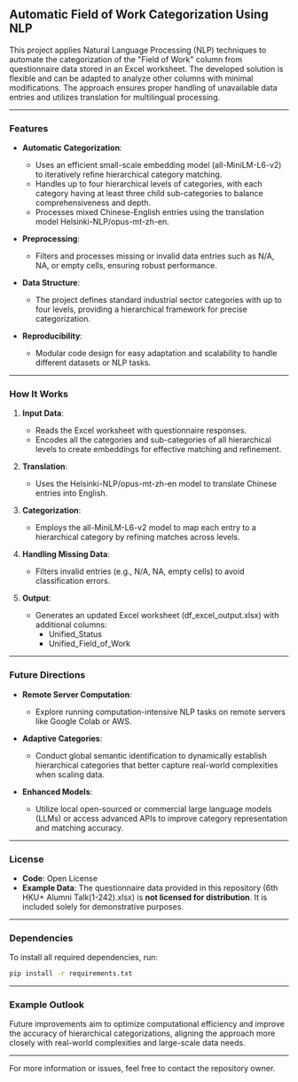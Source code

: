 ## Automatic Field of Work Categorization Using NLP

This project applies Natural Language Processing (NLP) techniques to automate the categorization of the "Field of Work" column from questionnaire data stored in an Excel worksheet. The developed solution is flexible and can be adapted to analyze other columns with minimal modifications. The approach ensures proper handling of unavailable data entries and utilizes translation for multilingual processing.

---

### Features

- **Automatic Categorization**:
  - Uses an efficient small-scale embedding model (all-MiniLM-L6-v2) to iteratively refine hierarchical category matching.
  - Handles up to four hierarchical levels of categories, with each category having at least three child sub-categories to balance comprehensiveness and depth.
  - Processes mixed Chinese-English entries using the translation model Helsinki-NLP/opus-mt-zh-en.

- **Preprocessing**:
  - Filters and processes missing or invalid data entries such as N/A, NA, or empty cells, ensuring robust performance.

- **Data Structure**:
  - The project defines standard industrial sector categories with up to four levels, providing a hierarchical framework for precise categorization.

- **Reproducibility**:
  - Modular code design for easy adaptation and scalability to handle different datasets or NLP tasks.
---

### How It Works

1. **Input Data**:
   - Reads the Excel worksheet with questionnaire responses.
   - Encodes all the categories and sub-categories of all hierarchical levels to create embeddings for effective matching and refinement.

2. **Translation**:
   - Uses the Helsinki-NLP/opus-mt-zh-en model to translate Chinese entries into English.

3. **Categorization**:
   - Employs the all-MiniLM-L6-v2 model to map each entry to a hierarchical category by refining matches across levels.

4. **Handling Missing Data**:
   - Filters invalid entries (e.g., N/A, NA, empty cells) to avoid classification errors.

5. **Output**:
   - Generates an updated Excel worksheet (df_excel_output.xlsx) with additional columns:
     - Unified_Status
     - Unified_Field_of_Work

---

### Future Directions

- **Remote Server Computation**:
  - Explore running computation-intensive NLP tasks on remote servers like Google Colab or AWS.

- **Adaptive Categories**:
  - Conduct global semantic identification to dynamically establish hierarchical categories that better capture real-world complexities when scaling data.

- **Enhanced Models**:
  - Utilize local open-sourced or commercial large language models (LLMs) or access advanced APIs to improve category representation and matching accuracy.

---

### License

- **Code**: Open License
- **Example Data**: The questionnaire data provided in this repository (6th HKU+ Alumni Talk(1-242).xlsx) is **not licensed for distribution**. It is included solely for demonstrative purposes.

---

### Dependencies

To install all required dependencies, run:
```bash
pip install -r requirements.txt
```

---

### Example Outlook

Future improvements aim to optimize computational efficiency and improve the accuracy of hierarchical categorizations, aligning the approach more closely with real-world complexities and large-scale data needs.

--- 

For more information or issues, feel free to contact the repository owner.
